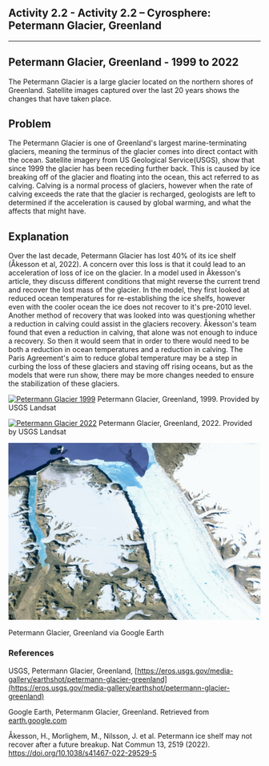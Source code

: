 ## Activity 2.2 - Activity 2.2 – Cyrosphere: Petermann Glacier, Greenland

---

## Petermann Glacier, Greenland - 1999 to 2022

The Petermann Glacier is a large glacier located on the northern shores of Greenland. 
Satellite images captured over the last 20 years shows the changes that have taken place.

## Problem

The Petermann Glacier is one of Greenland's largest marine-terminating glaciers, meaning the terminus of the glacier comes into
direct contact with the ocean. 
Satellite imagery from US Geological Service(USGS), show that since 1999 the glacier has been receding further back.
This is caused by ice breaking off of the glacier and floating into the ocean, this act referred to as calving.
Calving is a normal process of glaciers, however when the rate of calving exceeds the rate that the glacier is recharged, 
geologists are left to determined if the acceleration is caused by global warming, and what the affects that might have.


## Explanation

Over the last decade, Petermann Glacier has lost 40% of its ice shelf (Åkesson et al, 2022). 
A concern over this loss is that it could lead to an acceleration of loss of ice on the glacier. 
In a model used in Åkesson's article, they discuss different conditions that might reverse the current trend and recover the lost
mass of the glacier. 
In the model, they first looked at reduced ocean temperatures for re-establishing the ice shelfs, however even with the cooler
ocean the ice does not recover to it's pre-2010 level. 
Another method of recovery that was looked into was questioning whether a reduction in calving could assist in the glaciers recovery.
Åkesson's team found that even a reduction in calving, that alone was not enough to induce a recovery.
So then it would seem that in order to there would need to be both a reduction in ocean temperatures and a reduction in calving.
The Paris Agreement's aim to reduce global temperature may be a step in curbing the loss of these glaciers and staving off rising
oceans, but as the models that were run show, there may be more changes needed to ensure the stabilization of these glaciers.

[![Petermann Glacier 1999](https://eros.usgs.gov/sites/eros.usgs.gov/files/2022-08/19990709_PetermannIntro.png)](https://eros.usgs.gov/sites/eros.usgs.gov/files/2022-08/19990709_PetermannIntro.png)
Petermann Glacier, Greenland, 1999. Provided by USGS Landsat

[![Petermann Glacier 2022](https://eros.usgs.gov/sites/eros.usgs.gov/files/2022-08/20220801_PetermannIntro.png)](https://eros.usgs.gov/sites/eros.usgs.gov/files/2022-08/20220801_PetermannIntro.png)
Petermann Glacier, Greenland, 2022. Provided by USGS Landsat


[![Petermann Glacier via Google Earth](https://github.com/justinjarvinen/justinjarvinen.github.io/blob/main/_images/petermann-glacier-google-earth.png?raw=true)](https://github.com/justinjarvinen/justinjarvinen.github.io/blob/main/_images/petermann-glacier-google-earth.png?raw=true)

Petermann Glacier, Greenland via Google Earth

### References
USGS, Petermann Glacier, Greenland, [https://eros.usgs.gov/media-gallery/earthshot/petermann-glacier-greenland](https://eros.usgs.gov/media-gallery/earthshot/petermann-glacier-greenland)

Google Earth, Petermanm Glacier, Greenland. Retrieved from [earth.google.com](https://earth.google.com/web/search/Petermann+Glacier,+Greenland/@80.68959041,-60.57749316,37.08243018a,231035.75818375d,35y,-1.33366157h,46.46498082t,0r/data=CocBGl0SVwolMHg0ZmM4M2M4YTJhY2RjZjJkOjB4ZWJkMGM1NmUwNDA3OTg0MhkAAAAAACBUQCGUv9YAAMBNwCocUGV0ZXJtYW5uIEdsYWNpZXIsIEdyZWVubGFuZBgBIAEiJgokCcFjFJNNej1AEU-u8dsjdz1AGQYGOFYrrFjAIS3cX975rVjA)

Åkesson, H., Morlighem, M., Nilsson, J. et al. Petermann ice shelf may not recover after a future breakup. Nat Commun 13, 2519 (2022). https://doi.org/10.1038/s41467-022-29529-5
